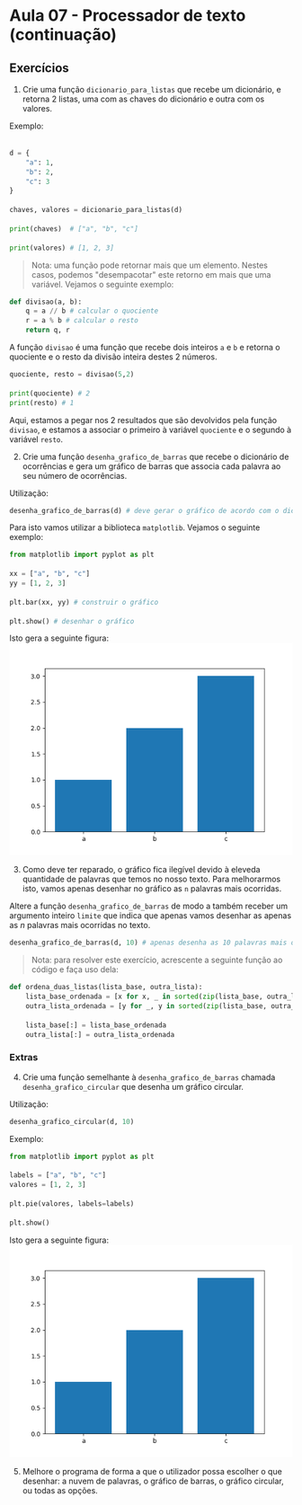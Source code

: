 # Aula 07 - Processador de texto (continuação)

## Exercícios

1. Crie uma função `dicionario_para_listas` que recebe um dicionário, e retorna 2 listas, uma com as chaves do dicionário e outra com os valores.

Exemplo:
```python

d = {
	"a": 1,
	"b": 2,
	"c": 3
}

chaves, valores = dicionario_para_listas(d)

print(chaves)  # ["a", "b", "c"]

print(valores) # [1, 2, 3]
```

> Nota: uma função pode retornar mais que um elemento. Nestes casos, podemos "desempacotar" este retorno em mais que uma variável. Vejamos o seguinte exemplo:
```python
def divisao(a, b):
	q = a // b # calcular o quociente
	r = a % b # calcular o resto
	return q, r
```

A função `divisao` é uma função que recebe dois inteiros `a` e `b` e retorna o quociente e o resto da divisão inteira destes 2 números.
```python
quociente, resto = divisao(5,2)

print(quociente) # 2
print(resto) # 1
```
Aqui, estamos a pegar nos 2 resultados que são devolvidos pela função `divisao`, e estamos a associar o primeiro à variável `quociente` e o segundo à variável `resto`.


2. Crie uma função `desenha_grafico_de_barras` que recebe o dicionário de ocorrências e gera um gráfico de barras que associa cada palavra ao seu número de ocorrências.

Utilização:
```python
desenha_grafico_de_barras(d) # deve gerar o gráfico de acordo com o dicionário de ocorrências d
```

Para isto vamos utilizar a biblioteca `matplotlib`.
Vejamos o seguinte exemplo:
```python
from matplotlib import pyplot as plt

xx = ["a", "b", "c"]
yy = [1, 2, 3]

plt.bar(xx, yy) # construir o gráfico

plt.show() # desenhar o gráfico
```

Isto gera a seguinte figura:
![](docs/exemplo_bar.png)


3. Como deve ter reparado, o gráfico fica ilegível devido à eleveda quantidade de palavras que temos no nosso texto.
Para melhorarmos isto, vamos apenas desenhar no gráfico as `n` palavras mais ocorridas.

Altere a função `desenha_grafico_de_barras` de modo a também receber um argumento inteiro `limite` que indica que apenas vamos desenhar as apenas as $n$ palavras mais ocorridas no texto.

```python
desenha_grafico_de_barras(d, 10) # apenas desenha as 10 palavras mais ocorridas no texto
```

> Nota: para resolver este exercício, acrescente a seguinte função ao código e faça uso dela:
```python
def ordena_duas_listas(lista_base, outra_lista):
	lista_base_ordenada = [x for x, _ in sorted(zip(lista_base, outra_lista))]
	outra_lista_ordenada = [y for _, y in sorted(zip(lista_base, outra_lista))]

	lista_base[:] = lista_base_ordenada
	outra_lista[:] = outra_lista_ordenada
```

### Extras
4. Crie uma função semelhante à `desenha_grafico_de_barras` chamada `desenha_grafico_circular` que desenha um gráfico circular.

Utilização:
```python
desenha_grafico_circular(d, 10)
```

Exemplo:
```python
from matplotlib import pyplot as plt

labels = ["a", "b", "c"]
valores = [1, 2, 3]

plt.pie(valores, labels=labels)

plt.show()
```

Isto gera a seguinte figura:
![](docs/exemplo_bar.png)

5. Melhore o programa de forma a que o utilizador possa escolher o que desenhar: a nuvem de palavras, o gráfico de barras, o gráfico circular, ou todas as opções.


